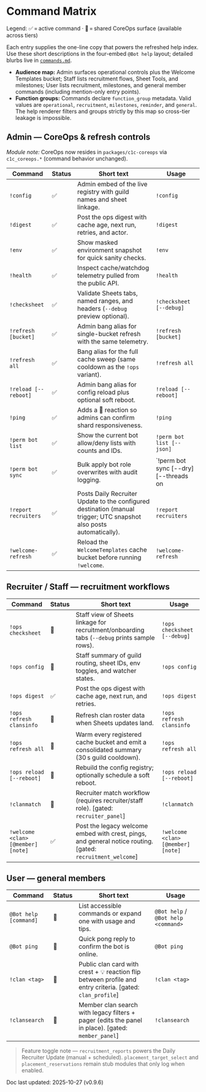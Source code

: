 # Command Matrix

Legend: ✅ = active command · 🧩 = shared CoreOps surface (available across tiers)

Each entry supplies the one-line copy that powers the refreshed help index. Use these
short descriptions in the four-embed `@Bot help` layout; detailed blurbs live in
[`commands.md`](commands.md).

- **Audience map:** Admin surfaces operational controls plus the Welcome Templates bucket; Staff lists recruitment flows, Sheet Tools, and milestones; User lists recruitment, milestones, and general member commands (including mention-only entry points).
- **Function groups:** Commands declare `function_group` metadata. Valid values are `operational`, `recruitment`, `milestones`, `reminder`, and `general`. The help renderer filters and groups strictly by this map so cross-tier leakage is impossible.

## Admin — CoreOps & refresh controls
_Module note:_ CoreOps now resides in `packages/c1c-coreops` via `c1c_coreops.*` (command behavior unchanged).

| Command | Status | Short text | Usage |
| --- | --- | --- | --- |
| `!config` | ✅ | Admin embed of the live registry with guild names and sheet linkage. | `!config` |
| `!digest` | ✅ | Post the ops digest with cache age, next run, retries, and actor. | `!digest` |
| `!env` | ✅ | Show masked environment snapshot for quick sanity checks. | `!env` |
| `!health` | ✅ | Inspect cache/watchdog telemetry pulled from the public API. | `!health` |
| `!checksheet` | ✅ | Validate Sheets tabs, named ranges, and headers (`--debug` preview optional). | `!checksheet [--debug]` |
| `!refresh [bucket]` | ✅ | Admin bang alias for single-bucket refresh with the same telemetry. | `!refresh [bucket]` |
| `!refresh all` | ✅ | Bang alias for the full cache sweep (same cooldown as the `!ops` variant). | `!refresh all` |
| `!reload [--reboot]` | ✅ | Admin bang alias for config reload plus optional soft reboot. | `!reload [--reboot]` |
| `!ping` | ✅ | Adds a 🏓 reaction so admins can confirm shard responsiveness. | `!ping` |
| `!perm bot list` | ✅ | Show the current bot allow/deny lists with counts and IDs. | `!perm bot list [--json]` |
| `!perm bot sync` | ✅ | Bulk apply bot role overwrites with audit logging. | `!perm bot sync [--dry] [--threads on|off] [--include voice|stage] [--limit N]` |
| `!report recruiters` | ✅ | Posts Daily Recruiter Update to the configured destination (manual trigger; UTC snapshot also posts automatically). | `!report recruiters` |
| `!welcome-refresh` | ✅ | Reload the `WelcomeTemplates` cache bucket before running `!welcome`. | `!welcome-refresh` |

## Recruiter / Staff — recruitment workflows
| Command | Status | Short text | Usage |
| --- | --- | --- | --- |
| `!ops checksheet` | 🧩 | Staff view of Sheets linkage for recruitment/onboarding tabs (`--debug` prints sample rows). | `!ops checksheet [--debug]` |
| `!ops config` | 🧩 | Staff summary of guild routing, sheet IDs, env toggles, and watcher states. | `!ops config` |
| `!ops digest` | ✅ | Post the ops digest with cache age, next run, and retries. | `!ops digest` |
| `!ops refresh clansinfo` | 🧩 | Refresh clan roster data when Sheets updates land. | `!ops refresh clansinfo` |
| `!ops refresh all` | 🧩 | Warm every registered cache bucket and emit a consolidated summary (30 s guild cooldown). | `!ops refresh all` |
| `!ops reload [--reboot]` | 🧩 | Rebuild the config registry; optionally schedule a soft reboot. | `!ops reload [--reboot]` |
| `!clanmatch` | 🧩 | Recruiter match workflow (requires recruiter/staff role). [gated: `recruiter_panel`] | `!clanmatch` |
| `!welcome <clan> [@member] [note]` | ✅ | Post the legacy welcome embed with crest, pings, and general notice routing. [gated: `recruitment_welcome`] | `!welcome <clan> [@member] [note]` |

## User — general members
| Command | Status | Short text | Usage |
| --- | --- | --- | --- |
| `@Bot help [command]` | 🧩 | List accessible commands or expand one with usage and tips. | `@Bot help` / `@Bot help <command>` |
| `@Bot ping` | 🧩 | Quick pong reply to confirm the bot is online. | `@Bot ping` |
| `!clan <tag>` | 🧩 | Public clan card with crest + 💡 reaction flip between profile and entry criteria. [gated: `clan_profile`] | `!clan <tag>` |
| `!clansearch` | 🧩 | Member clan search with legacy filters + pager (edits the panel in place). [gated: `member_panel`] | `!clansearch` |

> Feature toggle note — `recruitment_reports` powers the Daily Recruiter Update (manual + scheduled). `placement_target_select` and `placement_reservations` remain stub modules that only log when enabled.

Doc last updated: 2025-10-27 (v0.9.6)
